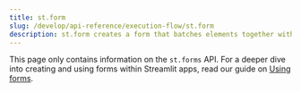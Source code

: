 ```yaml
---
title: st.form
slug: /develop/api-reference/execution-flow/st.form
description: st.form creates a form that batches elements together with a “Submit" button.
---
```


<Tip>

This page only contains information on the `st.forms` API. For a deeper dive into creating and using forms within Streamlit apps, read our guide on [Using forms](/develop/concepts/execution-model/forms).

</Tip>

<Autofunction function="streamlit.form" />
